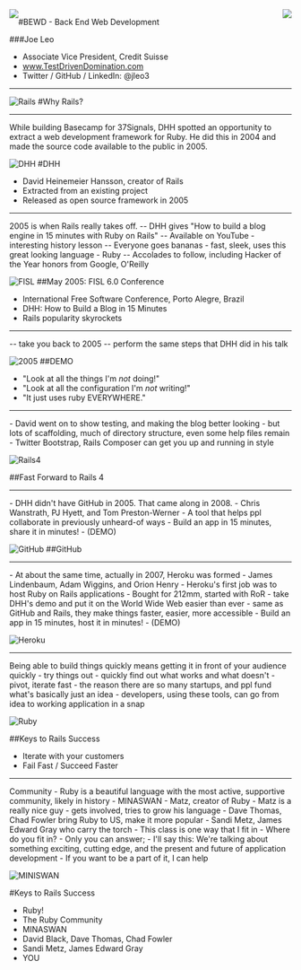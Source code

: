 <div style="float: left"><img src="../../assets/scary_cactus.jpg" /></div>
<div style="float: right"><img src="https://github.com/generalassembly/ga-ruby-on-rails-for-devs/raw/master/images/ga.png" /></div>

#BEWD - Back End Web Development

###Joe Leo

* Associate Vice President, Credit Suisse
* www.TestDrivenDomination.com
* Twitter / GitHub / LinkedIn: @jleo3

---

![Rails](../../assets/rails.jpg)
#Why Rails?

---
<aside class="notes">
  While building Basecamp for 37Signals, DHH spotted an opportunity to extract a web development framework for Ruby. He did this in 2004 and made the source code available to the public in 2005.
</aside>

![DHH](../../assets/dhh.jpeg)
#DHH

* David Heinemeier Hansson, creator of Rails
* Extracted from an existing project
* Released as open source framework in 2005

---
<aside class="notes">
  2005 is when Rails really takes off.
  -- DHH gives "How to build a blog engine in 15 minutes with Ruby on Rails"
  -- Available on YouTube - interesting history lesson
  -- Everyone goes bananas - fast, sleek, uses this great looking language - Ruby
  -- Accolades to follow, including Hacker of the Year honors from Google, O'Reilly
  </aside>

![FISL](../../assets/fisl.jpeg)
##May 2005: FISL 6.0 Conference

* International Free Software Conference, Porto Alegre, Brazil
* DHH: How to Build a Blog in 15 Minutes
* Rails popularity skyrockets

---

<aside class="notes">
  -- take you back to 2005
  -- perform the same steps that DHH did in his talk
</aside>

![2005](../../assets/2005.jpg)
##DEMO
* "Look at all the things I'm _not_ doing!"
* "Look at all the configuration I'm _not_ writing!"
* "It just uses ruby EVERYWHERE."

---

<aside class="notes">
  - David went on to show testing, and making the blog better looking
  - but lots of scaffolding, much of directory structure, even some help files remain
  - Twitter Bootstrap, Rails Composer can get you up and running in style
</aside>

![Rails4](../../assets/rails4a.png)

##Fast Forward to Rails 4

---

<aside class="notes">
  - DHH didn't have GitHub in 2005. That came along in 2008. 
  - Chris Wanstrath, PJ Hyett, and Tom Preston-Werner
  - A tool that helps ppl collaborate in previously unheard-of ways
  - Build an app in 15 minutes, share it in minutes!
  - (DEMO)
</aside>

![GitHub](../../assets/github.png)
##GitHub

---

<aside class="notes">
 - At about the same time, actually in 2007, Heroku was formed
 - James Lindenbaum, Adam Wiggins, and Orion Henry
 - Heroku's first job was to host Ruby on Rails applications
 - Bought for 212mm, started with RoR 
 - take DHH's demo and put it on the World Wide Web easier than ever
 - same as GitHub and Rails, they make things faster, easier, more accessible
 - Build an app in 15 minutes, host it in minutes!
 - (DEMO)
</aside>

![Heroku](../../assets/heroku.jpg)

---
<aside class="notes">
  Being able to build things quickly means getting it in front of your audience quickly
  - try things out
  - quickly find out what works and what doesn't
  - pivot, iterate fast
  - the reason there are so many startups, and ppl fund what's basically just an idea 
  - developers, using these tools, can go from idea to working application in a snap
</aside>

![Ruby](../../assets/ruby.png)

##Keys to Rails Success

* Iterate with your customers
* Fail Fast / Succeed Faster

---
<aside class="notes">
  Community
  - Ruby is a beautiful language with the most active, supportive community, likely in history
  - MINASWAN - Matz, creator of Ruby
  - Matz is a really nice guy - gets involved, tries to grow his language
  - Dave Thomas, Chad Fowler bring Ruby to US, make it more popular
  - Sandi Metz, James Edward Gray who carry the torch
  - This class is one way that I fit in
  - Where do you fit in?
  - Only you can answer; 
  - I'll say this: We're talking about something exciting, cutting edge, and the present and future of application development
  - If you want to be a part of it, I can help
</aside>

![MINISWAN](../../assets/ruby_img.png)

#Keys to Rails Success

  * Ruby!
  * The Ruby Community 
  * MINASWAN
  * David Black, Dave Thomas, Chad Fowler
  * Sandi Metz, James Edward Gray
  * YOU
